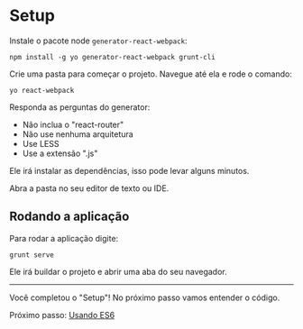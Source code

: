 # Setup

Instale o pacote node `generator-react-webpack`:

```
npm install -g yo generator-react-webpack grunt-cli
```

Crie uma pasta para começar o projeto. Navegue até ela e rode o comando:

```
yo react-webpack
```

Responda as perguntas do generator:

- Não inclua o "react-router"
- Não use nenhuma arquitetura
- Use LESS
- Use a extensão ".js"

Ele irá instalar as dependências, isso pode levar alguns minutos.

Abra a pasta no seu editor de texto ou IDE.

## Rodando a aplicação

Para rodar a aplicação digite:

```
grunt serve
```

Ele irá buildar o projeto e abrir uma aba do seu navegador.

---

Você completou o "Setup"! No próximo passo vamos entender o código.

Próximo passo: [Usando ES6](2-usando-es6.md)

